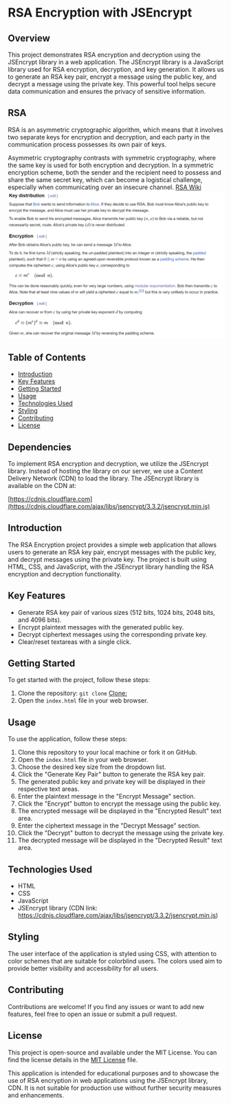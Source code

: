 # RSA Encryption with JSEncrypt

## Overview

This project demonstrates RSA encryption and decryption using the JSEncrypt library in a web application. The JSEncrypt library is a JavaScript library used for RSA encryption, decryption, and key generation. It allows us to generate an RSA key pair, encrypt a message using the public key, and decrypt a message using the private key. This powerful tool helps secure data communication and ensures the privacy of sensitive information.
## RSA

RSA is an asymmetric cryptographic algorithm, which means that it involves two separate keys for encryption and decryption, and each party in the communication process possesses its own pair of keys.

Asymmetric cryptography contrasts with symmetric cryptography, where the same key is used for both encryption and decryption. In a symmetric encryption scheme, both the sender and the recipient need to possess and share the same secret key, which can become a logistical challenge, especially when communicating over an insecure channel.
[RSA Wiki](https://en.wikipedia.org/wiki/RSA_(cryptosystem))
<br>
![RSA Wikipedia](RSA.png)


## Table of Contents

- [Introduction](#introduction)
- [Key Features](#key-features)
- [Getting Started](#getting-started)
- [Usage](#usage)
- [Technologies Used](#technologies-used)
- [Styling](#styling)
- [Contributing](#contributing)
- [License](#license)

## Dependencies

To implement RSA encryption and decryption, we utilize the JSEncrypt library. Instead of hosting the library on our server, we use a Content Delivery Network (CDN) to load the library. The JSEncrypt library is available on the CDN at:

[https://cdnjs.cloudflare.com](https://cdnjs.cloudflare.com/ajax/libs/jsencrypt/3.3.2/jsencrypt.min.js)

## Introduction

The RSA Encryption project provides a simple web application that allows users to generate an RSA key pair, encrypt messages with the public key, and decrypt messages using the private key. The project is built using HTML, CSS, and JavaScript, with the JSEncrypt library handling the RSA encryption and decryption functionality.

## Key Features

- Generate RSA key pair of various sizes (512 bits, 1024 bits, 2048 bits, and 4096 bits).
- Encrypt plaintext messages with the generated public key.
- Decrypt ciphertext messages using the corresponding private key.
- Clear/reset textareas with a single click.

## Getting Started

To get started with the project, follow these steps:

1. Clone the repository: `git clone` [Clone: ](https://github.com/AMAN-ARABZADEH/RSA_JS)
2. Open the `index.html` file in your web browser.

## Usage

To use the application, follow these steps:

1. Clone this repository to your local machine or fork it on GitHub.
2. Open the `index.html` file in your web browser.
3. Choose the desired key size from the dropdown list.
4. Click the "Generate Key Pair" button to generate the RSA key pair.
5. The generated public key and private key will be displayed in their respective text areas.
6. Enter the plaintext message in the "Encrypt Message" section.
7. Click the "Encrypt" button to encrypt the message using the public key.
8. The encrypted message will be displayed in the "Encrypted Result" text area.
9. Enter the ciphertext message in the "Decrypt Message" section.
10. Click the "Decrypt" button to decrypt the message using the private key.
11. The decrypted message will be displayed in the "Decrypted Result" text area.

## Technologies Used

- HTML
- CSS
- JavaScript
- JSEncrypt library (CDN link: https://cdnjs.cloudflare.com/ajax/libs/jsencrypt/3.3.2/jsencrypt.min.js)

## Styling

The user interface of the application is styled using CSS, with attention to color schemes that are suitable for colorblind users. The colors used aim to provide better visibility and accessibility for all users.

## Contributing

Contributions are welcome! If you find any issues or want to add new features, feel free to open an issue or submit a pull request.

## License

This project is open-source and available under the MIT License. You can find the license details in the [MIT License](./LICENSE) file.

This application is intended for educational purposes and to showcase the use of RSA encryption in web applications using the JSEncrypt library, CDN. It is not suitable for production use without further security measures and enhancements.
